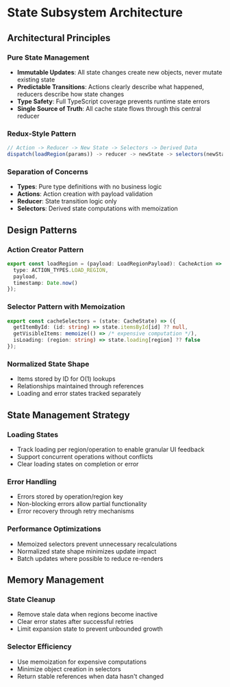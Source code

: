 # State Subsystem Architecture

## Architectural Principles

### Pure State Management
- **Immutable Updates**: All state changes create new objects, never mutate existing state
- **Predictable Transitions**: Actions clearly describe what happened, reducers describe how state changes
- **Type Safety**: Full TypeScript coverage prevents runtime state errors
- **Single Source of Truth**: All cache state flows through this central reducer

### Redux-Style Pattern
```typescript
// Action -> Reducer -> New State -> Selectors -> Derived Data
dispatch(loadRegion(params)) -> reducer -> newState -> selectors(newState) -> viewData
```

### Separation of Concerns
- **Types**: Pure type definitions with no business logic
- **Actions**: Action creation with payload validation
- **Reducer**: State transition logic only
- **Selectors**: Derived state computations with memoization

## Design Patterns

### Action Creator Pattern
```typescript
export const loadRegion = (payload: LoadRegionPayload): CacheAction => ({
  type: ACTION_TYPES.LOAD_REGION,
  payload,
  timestamp: Date.now()
});
```

### Selector Pattern with Memoization
```typescript
export const cacheSelectors = (state: CacheState) => ({
  getItemById: (id: string) => state.itemsById[id] ?? null,
  getVisibleItems: memoize(() => /* expensive computation */),
  isLoading: (region: string) => state.loading[region] ?? false
});
```

### Normalized State Shape
- Items stored by ID for O(1) lookups
- Relationships maintained through references
- Loading and error states tracked separately

## State Management Strategy

### Loading States
- Track loading per region/operation to enable granular UI feedback
- Support concurrent operations without conflicts
- Clear loading states on completion or error

### Error Handling
- Errors stored by operation/region key
- Non-blocking errors allow partial functionality
- Error recovery through retry mechanisms

### Performance Optimizations
- Memoized selectors prevent unnecessary recalculations
- Normalized state shape minimizes update impact
- Batch updates where possible to reduce re-renders

## Memory Management

### State Cleanup
- Remove stale data when regions become inactive
- Clear error states after successful retries
- Limit expansion state to prevent unbounded growth

### Selector Efficiency
- Use memoization for expensive computations
- Minimize object creation in selectors
- Return stable references when data hasn't changed